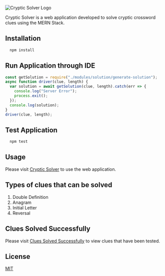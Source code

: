 ![Cryptic Solver Logo](https://devweb2019.cis.strath.ac.uk/~vib16216/CrypticSolverPublic/readme-logo.jpg)

Cryptic Solver is a web application developed to solve cryptic crossword clues using the MERN Stack.

## Installation

```bash
  npm install
```

## Run Application through IDE

```javascript
const getSolution = require("./modules/solution/generate-solution");
async function driver(clue, length) {
  var solution = await getSolution(clue, length).catch(err => {
    console.log("Server Error");
    process.exit();
  });
  console.log(solution);
}
driver(clue, length);
```

## Test Application

```bash
  npm test
```

## Usage

Please visit [Cryptic Solver](https://devweb2019.cis.strath.ac.uk/vib16216-nodejs/ "Cryptic Solver") to use the web application.

## Types of clues that can be solved

1. Double Definition
2. Anagram
3. Initial Letter
4. Reversal

## Clues Solved Successfully

Please visit [Clues Solved Successfully](https://devweb2019.cis.strath.ac.uk/~vib16216/clues/) to view clues that have been tested.

## License

[MIT](https://choosealicense.com/licenses/mit/)
